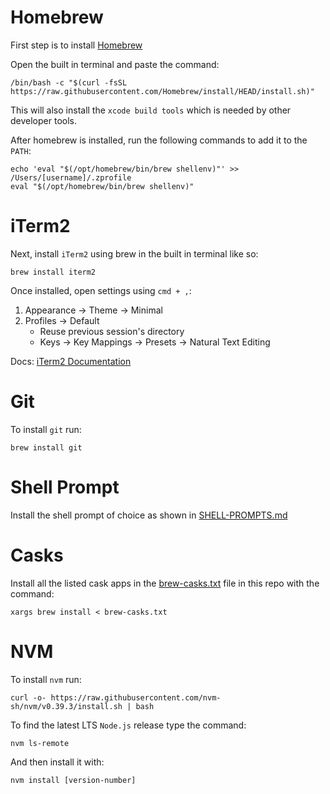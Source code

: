 # Homebrew

First step is to install [Homebrew](https://brew.sh/)

Open the built in terminal and paste the command:
```
/bin/bash -c "$(curl -fsSL https://raw.githubusercontent.com/Homebrew/install/HEAD/install.sh)"
```
This will also install the `xcode build tools` which is needed by other developer tools.

After homebrew is installed, run the following commands to add it to the `PATH`:
```
echo 'eval "$(/opt/homebrew/bin/brew shellenv)"' >> /Users/[username]/.zprofile
eval "$(/opt/homebrew/bin/brew shellenv)"
```

# iTerm2

Next, install `iTerm2` using brew in the built in terminal like so:
```
brew install iterm2
```
Once installed, open settings using `cmd + ,`:
1. Appearance -> Theme -> Minimal
2. Profiles -> Default
    - Reuse previous session's directory
    - Keys -> Key Mappings -> Presets -> Natural Text Editing

Docs: [iTerm2 Documentation](https://iterm2.com/documentation.html)

# Git

To install `git` run:
```
brew install git
```

# Shell Prompt
Install the shell prompt of choice as shown in [SHELL-PROMPTS.md](https://github.com/adreaskar/mac-setup/edit/master/SHELL-PROMPTS.md)

# Casks
Install all the listed cask apps in the [brew-casks.txt](https://github.com/adreaskar/mac-setup/blob/master/brew-casks.txt) file in this repo with the command:
```
xargs brew install < brew-casks.txt
```

# NVM
To install `nvm` run:
```
curl -o- https://raw.githubusercontent.com/nvm-sh/nvm/v0.39.3/install.sh | bash
```
To find the latest LTS `Node.js` release type the command:
```
nvm ls-remote
```
And then install it with:
```
nvm install [version-number]
```
